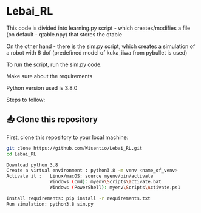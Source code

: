 # Lebai_RL

This code is divided into learning.py script - which creates/modifies a file (on default - qtable.npy) that stores the qtable

On the other hand - there is the sim.py script, which creates a simulation of a robot with 6 dof (predefined model of kuka_iiwa from pybullet is used) 

To run the script, run the sim.py code.

Make sure about the requirements

Python version used is 3.8.0


Steps to follow:

## 📥 Clone this repository

First, clone this repository to your local machine:

```bash
git clone https://github.com/Wisentio/Lebai_RL.git
cd Lebai_RL

Download python 3.8
Create a virtual environment : python3.8 -m venv <name_of_venv>
Activate it :   Linux/macOS: source myenv/bin/activate
                Windows (cmd): myenv\Scripts\activate.bat
                Windows (PowerShell): myenv\Scripts\Activate.ps1

Install requirements: pip install -r requirements.txt
Run simulation: python3.8 sim.py
